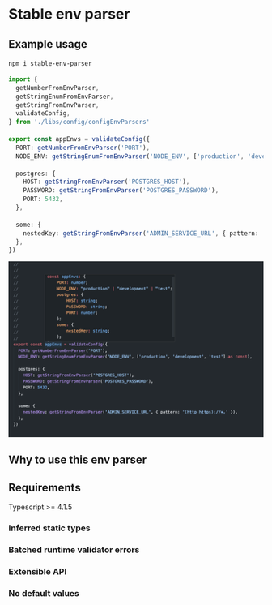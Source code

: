 # Stable env parser

## Example usage

```bash
npm i stable-env-parser
```

```typescript
import {
  getNumberFromEnvParser,
  getStringEnumFromEnvParser,
  getStringFromEnvParser,
  validateConfig,
} from './libs/config/configEnvParsers'

export const appEnvs = validateConfig({
  PORT: getNumberFromEnvParser('PORT'),
  NODE_ENV: getStringEnumFromEnvParser('NODE_ENV', ['production', 'development', 'test'] as const),

  postgres: {
    HOST: getStringFromEnvParser('POSTGRES_HOST'),
    PASSWORD: getStringFromEnvParser('POSTGRES_PASSWORD'),
    PORT: 5432,
  },

  some: {
    nestedKey: getStringFromEnvParser('ADMIN_SERVICE_URL', { pattern: '(http|https)://*.' }),
  },
})
```

![Typescript preview](./example/static/ts-preview-1.png)

## Why to use this env parser

## Requirements

Typescript >= 4.1.5

### Inferred static types

### Batched runtime validator errors

### Extensible API

### No default values
